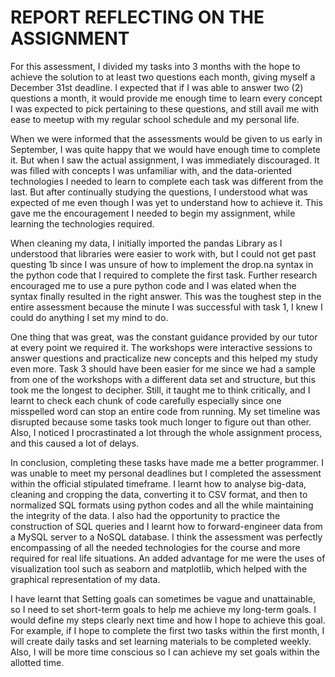 # REPORT REFLECTING ON THE ASSIGNMENT

For this assessment, I divided my tasks into 3 months with the hope to achieve the solution to at least two questions each month, giving myself a December 31st deadline. I expected that if I was able to answer two (2) questions a month, it would provide me enough time to learn every concept I was expected to pick pertaining to these questions, and still avail me with ease to meetup with my regular school schedule and my personal life.

When we were informed that the assessments would be given to us early in September, I was quite happy that we would have enough time to complete it. But when I saw the actual assignment, I was immediately discouraged. It was filled with concepts I was unfamiliar with, and the data-oriented technologies I needed to learn to complete each task was different from the last. But after continually studying the questions, I understood what was expected of me even though I was yet to understand how to achieve it. This gave me the encouragement I needed to begin my assignment, while learning the technologies required.

When cleaning my data, I initially imported the pandas Library as I understood that libraries were easier to work with, but I could not get past questing 1b since I was unsure of how to implement the drop.na syntax in the python code that I required to complete the first task. Further research encouraged me to use a pure python code and I was elated when the syntax finally resulted in the right answer. This was the toughest step in the entire assessment because the minute I was successful with task 1, I knew I could do anything I set my mind to do.

One thing that was great, was the constant guidance provided by our tutor at every point we required it. The workshops were interactive sessions to answer questions and practicalize new concepts and this helped my study even more. Task 3 should have been easier for me since we had a sample from one of the workshops with a different data set and structure, but this took me the longest to decipher. Still, it taught me to think critically, and I learnt to check each chunk of code carefully especially since one misspelled word can stop an entire code from running.
My set timeline was disrupted because some tasks took much longer to figure out than other. Also, I noticed I procrastinated a lot through the whole assignment process, and this caused a lot of delays.

In conclusion, completing these tasks have made me a better programmer. I was unable to meet my personal deadlines but I completed the assessment within the official stipulated timeframe. I learnt how to analyse big-data, cleaning and cropping the data, converting it to CSV format, and then to normalized SQL formats using python codes and all the while maintaining the integrity of the data. I also had the opportunity to practice the construction of SQL queries and I learnt how to forward-engineer data from a MySQL server to a NoSQL database. I think the assessment was perfectly encompassing of all the needed technologies for the course and more required for real life situations. An added advantage for me were the uses of visualization tool such as seaborn and matplotlib, which helped with the graphical representation of my data.

I have learnt that Setting goals can sometimes be vague and unattainable, so I need to set short-term goals to help me achieve my long-term goals. I would define my steps clearly next time and how I hope to achieve this goal. For example, if I hope to complete the first two tasks within the first month, I will create daily tasks and set learning materials to be completed weekly. Also, I will be more time conscious so I can achieve my set goals within the allotted time.
